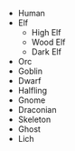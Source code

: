 * Human
* Elf
	* High Elf
	* Wood Elf
	* Dark Elf
* Orc
* Goblin
* Dwarf
* Halfling
* Gnome
* Draconian
* Skeleton
* Ghost
* Lich